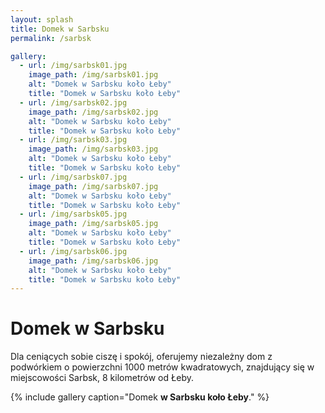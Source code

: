 ```yaml
---
layout: splash
title: Domek w Sarbsku
permalink: /sarbsk

gallery:
  - url: /img/sarbsk01.jpg
    image_path: /img/sarbsk01.jpg
    alt: "Domek w Sarbsku koło Łeby"
    title: "Domek w Sarbsku koło Łeby"
  - url: /img/sarbsk02.jpg
    image_path: /img/sarbsk02.jpg
    alt: "Domek w Sarbsku koło Łeby"
    title: "Domek w Sarbsku koło Łeby"
  - url: /img/sarbsk03.jpg
    image_path: /img/sarbsk03.jpg
    alt: "Domek w Sarbsku koło Łeby"
    title: "Domek w Sarbsku koło Łeby"
  - url: /img/sarbsk07.jpg
    image_path: /img/sarbsk07.jpg
    alt: "Domek w Sarbsku koło Łeby"
    title: "Domek w Sarbsku koło Łeby"
  - url: /img/sarbsk05.jpg
    image_path: /img/sarbsk05.jpg
    alt: "Domek w Sarbsku koło Łeby"
    title: "Domek w Sarbsku koło Łeby"
  - url: /img/sarbsk06.jpg
    image_path: /img/sarbsk06.jpg
    alt: "Domek w Sarbsku koło Łeby"
    title: "Domek w Sarbsku koło Łeby"
---
```

<h1>Domek w Sarbsku</h1>
Dla ceniących sobie ciszę i spokój, oferujemy niezależny dom z podwórkiem o powierzchni 1000 metrów kwadratowych, znajdujący się w miejscowości Sarbsk, 8 kilometrów od Łeby.

{% include gallery caption="Domek **w Sarbsku koło Łeby**." %}

